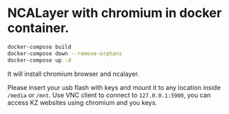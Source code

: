 # NCALayer with chromium in docker container.

```sh
docker-compose build
docker-compose down --remove-orphans
docker-compose up -d
```

It will install chromium browser and ncalayer.

Please insert your usb flash with keys and mount it to any location inside `/media` or `/mnt`.
Use VNC client to connect to `127.0.0.1:5900`, you can access KZ websites using chromium and you keys.
